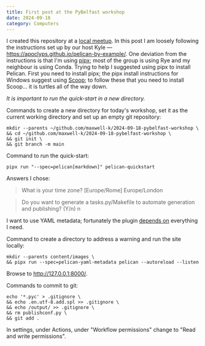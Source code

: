 ```yaml
---
title: First post at the PyBelfast workshop
date: 2024-09-18
category: Computers
---
```


I created this repository at a [local meetup]. In this post I am loosely
following the instructions set up by our host Kyle —
<https://apoclyps.github.io/pelican-by-example/>. One deviation from the
instructions is that I'm using [pipx]; most of the group is using Rye and my
neighbour is using Conda. Trying to help I suggested using pipx to install
Pelican. First you need to install pipx; the pipx install instructions for
Windows suggest using [Scoop](https://scoop.sh); to follow these that you need
to install Scoop… it is turtles all of the way down.

[pipx]: https://github.com/pypa/pipx
[local meetup]: https://www.meetup.com/pybelfast/events/302955055

<!--
<https://github.com/apoclyps/pelican-by-example/>
<https://scoop.sh/>
-->

_It is important to run the quick-start in a new directory._

Commands to create a new directory for today's workshop, set it as the current
working directory and set up an empty git repository:

    mkdir --parents ~/github.com/maxwell-k/2024-09-18-pybelfast-workshop \
    && cd ~/github.com/maxwell-k/2024-09-18-pybelfast-workshop \
    && git init \
    && git branch -m main

Command to run the quick-start:

    pipx run "--spec=pelican[markdown]" pelican-quickstart

Answers I chose:

> What is your time zone? [Europe/Rome] Europe/London

> Do you want to generate a tasks.py/Makefile to automate generation and
> publishing? (Y/n) n

I want to use YAML metadata; fortunately the plugin
[depends on](https://github.com/pelican-plugins/yaml-metadata/blob/main/pyproject.toml#L29)
everything I need.

Command to create a directory to address a warning and run the site locally:

    mkdir --parents content/images \
    && pipx run --spec=pelican-yaml-metadata pelican --autoreload --listen

Browse to <http://127.0.0.1:8000/>.

Commands to commit to git:

    echo '*.pyc' > .gitignore \
    && echo .en.utf-8.add.spl >> .gitignore \
    && echo /output/ >> .gitignore \
    && rm publishconf.py \
    && git add .

In settings, under Actions, under "Workflow permissions" change to "Read and
write permissions".

<!-- vim: set filetype=markdown.htmlCommentNoSpell : -->

